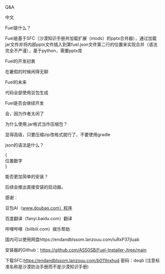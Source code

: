 Q&A 

中文

Fuel是什么？

Fuel是基于SFC（沙漠知识手册并加载扩展（mods）的pptx合并器），通过加载jar文件并将内部pptx文件插入到第fuel.json文件第二行的位置来实现合并（语法完全不严谨），基于python，需要pptx库

Fuel的开发初衷

在暑假的时候闲得无聊

Fuel的未来

代码全部使用豆包生成

Fuel是否会继续开发

会，因为作者太闲了

为什么使用.jar格式当作压缩包？

显得高级，只要压缩zip改格式就行了，不要使用gradle

json的语法是什么？

{  
位置数字  
}

能否更加简单的安装？

后续会推出直接安装的启动器。
 
感谢：

豆包AI（www.doubao.com）程序

百度翻译（fanyi.baidu.com）翻译

哔哩哔哩（bilibili.com）娱乐帮助

 国内可以使用网盘https://endandblssom.lanzouu.com/iuRxP37jluab 

 安装器的Github：https://github.com/AS50SB/Fuel-Installer-/tree/main 

下载SFC:https://endandblssom.lanzouu.com/b011lnxhud 密码：deqb (注意标准名称是沙漠防治手册而不是沙漠知识手册)

